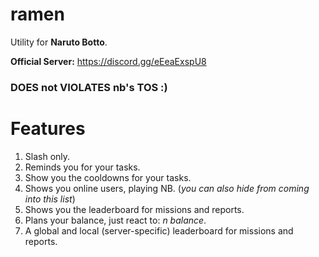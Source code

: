 # ramen

Utility for **Naruto Botto**.

**Official Server:** https://discord.gg/eEeaExspU8

### DOES not VIOLATES nb's TOS :)

# Features
1. Slash only.
2. Reminds you for your tasks.
3. Show you the cooldowns for your tasks.
4. Shows you online users, playing NB. (*you can also hide from coming into this list*)
5. Shows you the leaderboard for missions and reports.
6. Plans your balance, just react to: *n balance*.
7. A global and local (server-specific) leaderboard for missions and reports.
